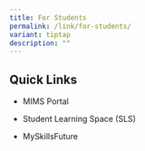 ```yaml
---
title: For Students
permalink: /link/for-students/
variant: tiptap
description: ""
---
```

<h2><strong>Quick Links</strong></h2>
<ul data-tight="true" class="tight">
<li>
<p><a rel="noopener nofollow" target="_blank">MIMS Portal</a>
<br>
</p>
</li>
<li>
<p><a rel="noopener nofollow" target="_blank">Student Learning Space (SLS)</a>
<br>
</p>
</li>
<li>
<p><a rel="noopener nofollow" target="_blank">MySkillsFuture</a>
</p>
<p></p>
</li>
</ul>
<p></p>